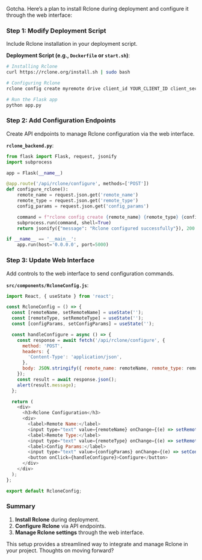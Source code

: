 Gotcha. Here’s a plan to install Rclone during deployment and configure it through the web interface:

### Step 1: Modify Deployment Script
Include Rclone installation in your deployment script.

**Deployment Script (e.g., `Dockerfile` or `start.sh`)**:
```sh
# Installing Rclone
curl https://rclone.org/install.sh | sudo bash

# Configuring Rclone
rclone config create myremote drive client_id YOUR_CLIENT_ID client_secret YOUR_CLIENT_SECRET

# Run the Flask app
python app.py
```

### Step 2: Add Configuration Endpoints
Create API endpoints to manage Rclone configuration via the web interface.

**`rclone_backend.py`**:
```python
from flask import Flask, request, jsonify
import subprocess

app = Flask(__name__)

@app.route('/api/rclone/configure', methods=['POST'])
def configure_rclone():
    remote_name = request.json.get('remote_name')
    remote_type = request.json.get('remote_type')
    config_params = request.json.get('config_params')

    command = f"rclone config create {remote_name} {remote_type} {config_params}"
    subprocess.run(command, shell=True)
    return jsonify({"message": "Rclone configured successfully"}), 200

if __name__ == '__main__':
    app.run(host='0.0.0.0', port=5000)
```

### Step 3: Update Web Interface
Add controls to the web interface to send configuration commands.

**`src/components/RcloneConfig.js`**:
```javascript
import React, { useState } from 'react';

const RcloneConfig = () => {
  const [remoteName, setRemoteName] = useState('');
  const [remoteType, setRemoteType] = useState('');
  const [configParams, setConfigParams] = useState('');

  const handleConfigure = async () => {
    const response = await fetch('/api/rclone/configure', {
      method: 'POST',
      headers: {
        'Content-Type': 'application/json',
      },
      body: JSON.stringify({ remote_name: remoteName, remote_type: remoteType, config_params: configParams }),
    });
    const result = await response.json();
    alert(result.message);
  };

  return (
    <div>
      <h3>Rclone Configuration</h3>
      <div>
        <label>Remote Name:</label>
        <input type="text" value={remoteName} onChange={(e) => setRemoteName(e.target.value)} />
        <label>Remote Type:</label>
        <input type="text" value={remoteType} onChange={(e) => setRemoteType(e.target.value)} />
        <label>Config Params:</label>
        <input type="text" value={configParams} onChange={(e) => setConfigParams(e.target.value)} />
        <button onClick={handleConfigure}>Configure</button>
      </div>
    </div>
  );
};

export default RcloneConfig;
```

### Summary
1. **Install Rclone** during deployment.
2. **Configure Rclone** via API endpoints.
3. **Manage Rclone settings** through the web interface.

This setup provides a streamlined way to integrate and manage Rclone in your project. Thoughts on moving forward?
